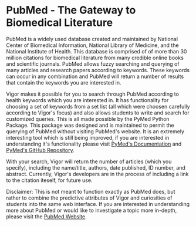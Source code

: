 # PubMed - The Gateway to Biomedical Literature

PubMed is a widely used database created and maintained by National Center of Biomedical Information, National Library of Medicine, and the National Institute of Health. This database is comprised of of more than 30 million citations for biomedical literature from many credible online books and scientific journals. PubMed allows fuzzy searching and querying of many articles and research papers according to keywords. These keywords can occur in any combination and PubMed will return a number of results that contain the keywords you are interested in.

Vigor makes it possible for you to search through PubMed according to health keywords which you are interested in. It has functionality for choosing a set of keywords from a set list (all which were choosen carefully according to Vigor's focus) and also allows students to write and search for customized queries. This is all made possible by the PyMed Python Package. This package was designed and is maintained to permit the querying of PubMed without visiting PubMed's website. It is an extremely interesting tool which is still being improved, if you are interested in understanding it's functionality please visit [PyMed's Documentation](https://pypi.org/project/pymed/) and [PyMed's GitHub Repository](https://github.com/PyMed/PyMed).

With your search, Vigor will return the number of articles (which you specify), including the name/title, authors, date published, ID number, and abstract. Currently, Vigor's developers are in the process of including a link to the citation iteself, for future use.

Disclaimer: This is not meant to function exactly as PubMed does, but rather to combine the predictive attributes of Vigor and curiosities of students into the same web interface. If you are interested in understanding more about PubMed or would like to investigate a topic more in-depth, please visit the [PubMed Website](https://pubmed.ncbi.nlm.nih.gov/).
